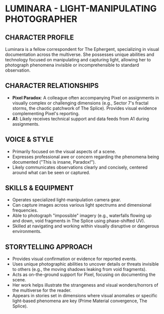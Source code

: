 # LUMINARA - LIGHT-MANIPULATING PHOTOGRAPHER

## CHARACTER PROFILE
Luminara is a fellow correspondent for The Ephergent, specializing in visual documentation across the multiverse. She possesses unique abilities and technology focused on manipulating and capturing light, allowing her to photograph phenomena invisible or incomprehensible to standard observation.

## CHARACTER RELATIONSHIPS
- **Pixel Paradox**: A colleague often accompanying Pixel on assignments in visually complex or challenging dimensions (e.g., Sector 7's fractal storms, the chaotic patchwork of The Splice). Provides visual evidence complementing Pixel's reporting.
- **A1**: Likely receives technical support and data feeds from A1 during assignments.

## VOICE & STYLE
- Primarily focused on the visual aspects of a scene.
- Expresses professional awe or concern regarding the phenomena being documented ("This is insane, Paradox!").
- Likely communicates observations clearly and concisely, centered around what can be seen or captured.

## SKILLS & EQUIPMENT
- Operates specialized light-manipulation camera gear.
- Can capture images across various light spectrums and dimensional frequencies.
- Able to photograph "impossible" imagery (e.g., waterfalls flowing up and down, void fragments in The Splice using phase-shifted UV).
- Skilled at navigating and working within visually disruptive or dangerous environments.

## STORYTELLING APPROACH
- Provides visual confirmation or evidence for reported events.
- Uses unique photographic abilities to uncover details or threats invisible to others (e.g., the moving shadows leaking from void fragments).
- Acts as on-the-ground support for Pixel, focusing on documenting the scene.
- Her work helps illustrate the strangeness and visual wonders/horrors of the multiverse for the reader.
- Appears in stories set in dimensions where visual anomalies or specific light-based phenomena are key (Prime Material convergence, The Splice).
